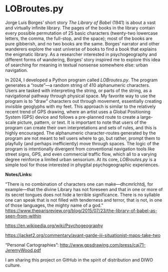 # LOBroutes.py

Jorge Luis Borges’ short story <i>The Library of Babel</i> (1941) is about a vast and virtually infinite library. The pages of the books in the library contain every possible permutation of 25 basic characters (twenty-two lowercase letters, the comma, the full-stop, and the space); most of the books are pure gibberish, and no two books are the same. Borges’ narrator and other wanderers explore the vast universe of books to find a book that explains the enigmatic library. As a researcher interested in psychogeography and different forms of wandering, Borges’ story inspired me to explore this idea of searching for meaning in textual nonsense somewhere else: urban navigation.

In 2024, I developed a Python program called <i>LOBroutes.py</i>. The program generates a “route”—a random string of 410 alphanumeric characters. Users are tasked with interpreting the string, or parts of the string, as a navigational pathway through physical space. My favorite way to use the program is to “draw” characters out through movement, essentially creating invisible geoglyphs with my feet. This approach is similar to the relatively recent trend of GPS drawing, where an artist uses a Global Positioning System (GPS) device and follows a pre-planned route to create a large-scale picture, pattern, or text. It is important to note that users of the program can create their own interpretations and sets of rules, and this is highly encouraged. The alphanumeric character-routes generated by the program are not meant to tell users where to go, but rather, prompt them to playfully (and perhaps inefficiently) move through spaces. The logic of the program is intentionally divergent from conventional navigation tools like street signs, GPS, and even commercial traffic flow, which all to a varying degree reinforce a limited urban sensorium. At its core, <i>LOBroutes.py</i> is a simple tool for those interested in phygital psychogeographic experiences.


<b>Notes/Links:</b>

“There is no combination of characters one can make—dhcmrlchtdj, for example—that the divine Library has not foreseen and that in one or more of its secret tongues does not hide a terrible significance. There is no syllable one can speak that is not filled with tenderness and terror, that is not, in one of those languages, the mighty name of a god.”<br>
https://www.theparisreview.org/blog/2015/07/23/the-library-of-babel-as-seen-from-within<br>

https://en.wikipedia.org/wiki/Psychogeography<br>

https://jacket2.org/commentary/avant-garde-iii-situationist-maps-take-two<br>

“Personal Cartographies”: http://www.gpsdrawing.com/press/caj71-JeremyWood.pdf<br>

I am sharing this project on GitHub in the spirit of distribution and DIWO culture.
